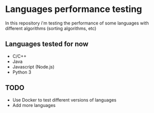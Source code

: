 # Languages performance testing

In this repository i'm testing the performance of some languages with different algorithms (sorting algorithms, etc)

## Languages tested for now

- C/C++
- Java
- Javascript (Node.js)
- Python 3

## TODO

- Use Docker to test different versions of languages
- Add more languages